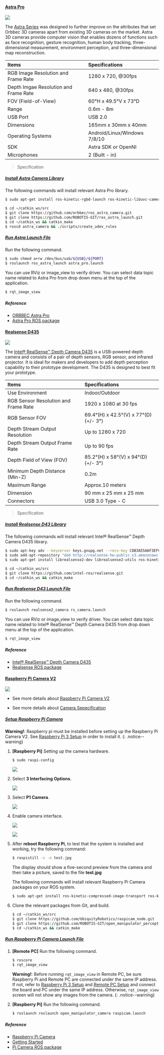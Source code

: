 #### [Astra Pro](#astra-pro)

![](/assets/images/platform/openmanipulator_x/OpenManipulator_camera_Astra_pro.png)  

The [Astra Series](https://orbbec3d.com/product-astra/) was designed to further improve on the attributes that set Orbbec 3D cameras apart from existing 3D cameras on the market. Astra 3D cameras provide computer vision that enables dozens of functions such as face recognition, gesture recognition, human body tracking, three-dimensional measurement, environment perception, and three-dimensional map reconstruction.

| Items                                 | Specifications               |
|:--------------------------------------|:-----------------------------|
| RGB Image Resolution and Frame Rate   | 1280 x 720, @30fps           |
| Depth Imgae Resolution and Frame Rate | 640 x 480, @30fps            |
| FOV (Field-of-View)                   | 60°H x 49.5°V x 73°D         |
| Range                                 | 0.6m - 8m                    |
| USB Port                              | USB 2.0                      |
| Dimensions                            | 165mm x 30mm x 40mm          |
| Operating Systems                     | Android/Linux/Windows 7/8/10 |
| SDK                                   | Astra SDK or OpenNI          |
| Microphones                           | 2 (Built - in)               |

> Specification

##### [Install Astra Camera Library](#install-astra-camera-library)
The following commands will install relevant Astra Pro library.
  ``` bash
  $ sudo apt-get install ros-kinetic-rgbd-launch ros-kinetic-libuvc-camera
  ```
  ``` bash
  $ cd ~/catkin_ws/src
  $ git clone https://github.com/orbbec/ros_astra_camera.git
  $ git clone https://github.com/ROBOTIS-GIT/ros_astra_launch.git
  $ cd ~/catkin_ws && catkin_make
  $ roscd astra_camera && ./scripts/create_udev_rules
  ```
##### [Run Astra Launch File](#run-astra-launch-file)  
Run the following command.
  ``` bash
  $ sudo chmod a+rw /dev/bus/usb/${USB}/${PORT}
  $ roslaunch ros_astra_launch astra_pro.launch
  ```

You can use RViz or image_view to verify driver. You can select data topic name related to Astra Pro from drop down menu at the top of the application.
  ``` bash
  $ rqt_image_view
  ```

##### Reference
- [ORBBEC Astra Pro](https://orbbec3d.com/product-astra-pro/)    
- [Astra Pro ROS package](https://github.com/orbbec/ros_astra_camera)

#### [Realsense D435](#realsense-d435)

![](/assets/images/platform/openmanipulator_x/OpenManipulator_camera_Realsense_D435.png)  

The [Intel® RealSense™ Depth Camera D435](https://realsense.intel.com/depth-camera/#D415_D435) is a USB-powered depth camera and consists of a pair of depth sensors, RGB sensor, and infrared projector. It is ideal for makers and developers to add depth perception capability to their prototype development. The D435 is designed to best fit your prototype.

| Items                                | Specifications                        |
|:-------------------------------------|:--------------------------------------|
| Use Environment                      | Indoor/Outdoor                        |
| RGB Sensor Resolution and Frame Rate | 1920 x 1080 at 30 fps                 |
| RGB Sensor FOV                       | 69.4°(H) x 42.5°(V) x 77°(D) (+/- 3°) |
| Depth Stream Output Resolution       | Up to 1280 x 720                      |
| Depth Stream Output Frame Rate       | Up to 90 fps                          |
| Depth Field of View (FOV)            | 85.2°(H) x 58°(V) x 94°(D) (+/- 3°)   |
| Minimum Depth Distance (Min-Z)       | 0.2m                                  |
| Maximum Range                        | Approx.10 meters                      |
| Dimension                            | 90 mm x 25 mm x 25 mm                 |
| Connectors                           | USB 3.0 Type - C                      |

> Specification

##### [Install Realsense D43 Library](#install-realsense-d43-library)
The following commands will install relevant Intel® RealSense™ Depth Camera D435 library.
  ``` bash
  $ sudo apt-key adv --keyserver keys.gnupg.net --recv-key C8B3A55A6F3EFCDE || sudo apt-key adv --keyserver hkp://keyserver.ubuntu.com:80 --recv-key C8B3A55A6F3EFCDE
  $ sudo add-apt-repository "deb http://realsense-hw-public.s3.amazonaws.com/Debian/apt-repo xenial main" -u
  $ sudo apt-get install librealsense2-dev librealsense2-utils ros-kinetic-rgbd-launch
  ```
  ``` bash
  $ cd ~/catkin_ws/src
  $ git clone https://github.com/intel-ros/realsense.git
  $ cd ~/catkin_ws && catkin_make
  ```
##### [Run Realsense D43 Launch File](#run-realsense-d43-launch-file)
Run the following command.
  ``` bash
  $ roslaunch realsense2_camera rs_camera.launch
  ```

You can use RViz or image_view to verify driver. You can select data topic name related to Intel® RealSense™ Depth Camera D435 from drop down menu at the top of the application.
  ``` bash
  $ rqt_image_view
  ```

##### Reference
- [Intel® RealSense™ Depth Camera D435](https://realsense.intel.com/depth-camera/#D415_D435)    
- [Realsense ROS package](https://github.com/intel-ros/realsense)

#### [Raspberry Pi Camera V2](#raspberry-pi-camera-v2)

![](/assets/images/platform/turtlebot3/appendix_raspi_cam/Pi-Camera-front.jpg)

- See more details about [Raspberry Pi Camera V2](/docs/en/platform/turtlebot3/appendix_raspi_cam/#overview)

- See more details about [Camera Sepecification](/docs/en/platform/turtlebot3/appendix_raspi_cam/#specifications)

##### [Setup Raspberry Pi Camera](#setup-raspberry-pi-camera)

**Warning!**: Raspberry pi must be installed before setting up the Raspberry Pi Camera V2. See [Raspberry Pi 3 Setup](/docs/en/platform/turtlebot3/raspberry_pi_3_setup/) in order to install it.
{: .notice--warning}

1. **[Raspberry Pi]** Setting up the camera hardware.

    ``` bash
    $ sudo raspi-config
    ```

    ![](/assets/images/platform/turtlebot3/appendix_raspi_cam/pi-cam-hardware-setting-1.png)

2. Select **3 Interfacing Options**.

    ![](/assets/images/platform/turtlebot3/appendix_raspi_cam/pi-cam-hardware-setting-2.png)

3. Select **P1 Camera**.
    
    ![](/assets/images/platform/turtlebot3/appendix_raspi_cam/pi-cam-hardware-setting-3.png)

4. Enable camera interface.

    ![](/assets/images/platform/turtlebot3/appendix_raspi_cam/pi-cam-hardware-setting-4.png)    
    
    ![](/assets/images/platform/turtlebot3/appendix_raspi_cam/pi-cam-hardware-setting-5.png)

5. After **reboot Raspberry Pi**, to test that the system is installed and working, try the following command:

    ``` bash
    $ raspistill -v -o test.jpg
    ```

    The display should show a five-second preview from the camera and then take a picture, saved to the file **test.jpg**

    The following commands will install relevant Raspberry Pi Camera packages on your ROS system.

    ``` bash
    $ sudo apt-get install ros-kinetic-compressed-image-transport ros-kinetic-camera-info-manager ros-kinetic-ar-track-alvar ros-kinetic-ar-track-alvar-msgs ros-kinetic-image-proc
    ```

6. Clone the relevant packages from Git, and build. 
  
    ``` bash
    $ cd ~/catkin_ws/src
    $ git clone https://github.com/UbiquityRobotics/raspicam_node.git
    $ git clone https://github.com/ROBOTIS-GIT/open_manipulator_perceptions.git
    $ cd ~/catkin_ws && catkin_make
    ```
    
##### [Run Raspberry Pi Camera Launch File](#run-raspberry-pi-camera-launch-file)

1. **[Remote PC]** Run the following command.

    ```bash
    $ roscore
    $ rqt_image_view
    ```

    **Warning!**: Before running `rqt_image_view` in Remote PC, be sure Raspberry Pi and Remote PC are connected under the same IP address. If not, refer to [Raspberry Pi 3 Setup](/docs/en/platform/turtlebot3/raspberry_pi_3_setup/#5-network-configuration) and [Remote PC Setup](/docs/en/platform/turtlebot3/pc_setup/#network-configuration) and connect the board and PC under the same IP address. Otherwise, `rqt_image_view` screen will not show any images from the camera. 
    {: .notice--warning}
      
2. **[Raspberry Pi]** Run the following command.

    ```bash
    $ roslaunch roslaunch open_manipulator_camera raspicam.launch
    ```

##### Reference

- [Raspberry Pi Camera](https://www.raspberrypi.org/documentation/hardware/camera/README.md)
- [Getting Started](https://projects.raspberrypi.org/en/projects/getting-started-with-picamera)
- [Pi Camera ROS package](https://github.com/UbiquityRobotics/raspicam_node)